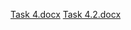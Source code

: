 [Task 4.docx](https://github.com/SowmyaRaji2349/cloud-computing-internship/files/12017600/Task.4.docx)
[Task 4.2.docx](https://github.com/SowmyaRaji2349/cloud-computing-internship/files/12024063/Task.4.2.docx)
